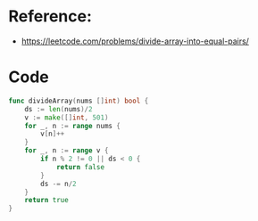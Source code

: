 # Reference:
- https://leetcode.com/problems/divide-array-into-equal-pairs/
# Code
```go
func divideArray(nums []int) bool {
    ds := len(nums)/2
    v := make([]int, 501)
    for _, n := range nums {
        v[n]++
    }
    for _, n := range v {
        if n % 2 != 0 || ds < 0 {
            return false
        }
        ds -= n/2
    }
    return true
}
```
